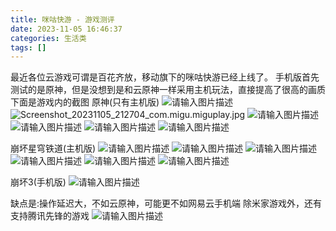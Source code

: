 ```yaml
---
title: 咪咕快游 - 游戏测评
date: 2023-11-05 16:46:37
categories: 生活类
tags: []
---
```

最近各位云游戏可谓是百花齐放，移动旗下的咪咕快游已经上线了。
手机版首先测试的是原神，但是没想到是和云原神一样采用主机玩法，直接提高了很高的画质
下面是游戏内的截图
原神(只有主机版)
![请输入图片描述][1]
![Screenshot_20231105_212704_com.migu.miguplay.jpg][2]
![请输入图片描述][3]
![请输入图片描述][4]
![请输入图片描述][5]
![请输入图片描述][6]

崩坏星穹铁道(主机版)
![请输入图片描述][7]
![请输入图片描述][8]
![请输入图片描述][9]
![请输入图片描述][10]
![请输入图片描述][11]
![请输入图片描述][12]

崩坏3(手机版)
![请输入图片描述][13]

缺点是:操作延迟大，不如云原神，可能更不如网易云手机端
除米家游戏外，还有支持腾讯先锋的游戏
![请输入图片描述][14]

  [1]: https://images.nuoyis.net/blog/typecho/uploads/2023/11/3112483179.jpg
  [2]: https://images.nuoyis.net/blog/typecho/uploads/2023/11/1759947396.jpg
  [3]: https://images.nuoyis.net/blog/typecho/uploads/2023/11/1170273027.jpg
  [4]: https://images.nuoyis.net/blog/typecho/uploads/2023/11/3692639971.jpg
  [5]: https://images.nuoyis.net/blog/typecho/uploads/2023/11/1744130748.jpg
  [6]: https://images.nuoyis.net/blog/typecho/uploads/2023/11/3344666504.jpg
  [7]: https://images.nuoyis.net/blog/typecho/uploads/2023/11/3147950102.jpg
  [8]: https://images.nuoyis.net/blog/typecho/uploads/2023/11/1505689417.jpg
  [9]: https://images.nuoyis.net/blog/typecho/uploads/2023/11/2528680066.jpg
  [10]: https://images.nuoyis.net/blog/typecho/uploads/2023/11/1341147546.jpg
  [11]: https://images.nuoyis.net/blog/typecho/uploads/2023/11/1341147546.jpg
  [12]: https://images.nuoyis.net/blog/typecho/uploads/2023/11/1468265249.jpg
  [13]: https://images.nuoyis.net/blog/typecho/uploads/2023/11/3354934819.jpg
  [14]: https://images.nuoyis.net/blog/typecho/uploads/2023/11/1302507393.jpg